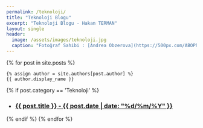 ```yaml
---
permalink: /teknoloji/
title: "Teknoloji Blogu"
excerpt: "Teknoloji Blogu - Hakan TERMAN"
layout: single
header:
  image: /assets/images/teknoloji.jpg
  caption: "Fotoğraf Sahibi : [Andrea Obzerova](https://500px.com/ABOPhotography)"
---
```


<div class="posts">
  {% for post in site.posts %}

    {% assign author = site.authors[post.author] %}
    {{ author.display_name }}

  {% if post.category == 'Teknoloji' %}
  <div class="post">
  <ul><h3 class="post-title">
    <li><a href="{{ post.url }}">{{ post.title }} - {{ post.date | date: "%d/%m/%Y" }}</a></li>
  </h3></ul>
  </div>
  {% endif %}
  {% endfor %}
</div>
